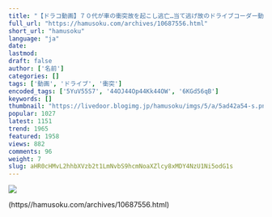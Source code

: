```yaml
---
title: "【ドラコ動画】７０代が車の衝突故を起こし逃亡…当て逃げ故のドライブコーダー動画つかる"
full_url: "https://hamusoku.com/archives/10687556.html"
short_url: "hamusoku"
language: "ja"
date: 
lastmod: 
draft: false
author: ['名前']
categories: []
tags: ['動画', 'ドライブ', '衝突']
encoded_tags: ['5YuV55S7', '44OJ44Op44Kk44OW', '6KGd56qB']
keywords: []
thumbnail: "https://livedoor.blogimg.jp/hamusoku/imgs/5/a/5ad42a54-s.png"
popular: 1027
latest: 1151
trend: 1965
featured: 1958
views: 882
comments: 96
weight: 7
slug: aHR0cHMvL2hhbXVzb2t1LmNvbS9hcmNoaXZlcy8xMDY4NzU1Ni5odG1s
---
```


![](https://livedoor.blogimg.jp/hamusoku/imgs/5/a/5ad42a54-s.png)



(https//hamusoku.com/archives/10687556.html)
